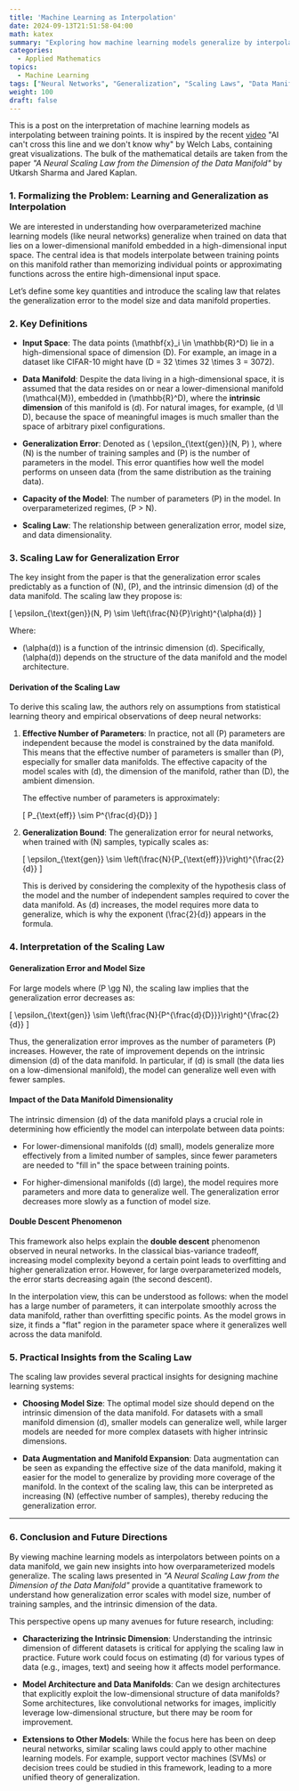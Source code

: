 ```yaml
---
title: 'Machine Learning as Interpolation'
date: 2024-09-13T21:51:58-04:00
math: katex
summary: "Exploring how machine learning models generalize by interpolating on data manifolds, with concrete examples from image and language processing"
categories:
  - Applied Mathematics
topics:
  - Machine Learning
tags: ["Neural Networks", "Generalization", "Scaling Laws", "Data Manifolds"]
weight: 100
draft: false
---
```


This is a post on the interpretation of machine learning models as interpolating between training points. It is inspired by the recent [video](https://www.youtube.com/watch?v=5eqRuVp65eY) "AI can't cross this line and we don't know why" by Welch Labs, containing great visualizations. The bulk of the mathematical details are taken from the paper *"A Neural Scaling Law from the Dimension of the Data Manifold"* by Utkarsh Sharma and Jared Kaplan.

### 1. **Formalizing the Problem: Learning and Generalization as Interpolation**

We are interested in understanding how overparameterized machine learning models (like neural networks) generalize when trained on data that lies on a lower-dimensional manifold embedded in a high-dimensional input space. The central idea is that models interpolate between training points on this manifold rather than memorizing individual points or approximating functions across the entire high-dimensional input space.

Let’s define some key quantities and introduce the scaling law that relates the generalization error to the model size and data manifold properties.

### 2. **Key Definitions**

- **Input Space**: The data points \(\mathbf{x}_i \in \mathbb{R}^D\) lie in a high-dimensional space of dimension \(D\). For example, an image in a dataset like CIFAR-10 might have \(D = 32 \times 32 \times 3 = 3072\).
  
- **Data Manifold**: Despite the data living in a high-dimensional space, it is assumed that the data resides on or near a lower-dimensional manifold \(\mathcal{M}\), embedded in \(\mathbb{R}^D\), where the **intrinsic dimension** of this manifold is \(d\). For natural images, for example, \(d \ll D\), because the space of meaningful images is much smaller than the space of arbitrary pixel configurations.

- **Generalization Error**: Denoted as \( \epsilon_{\text{gen}}(N, P) \), where \(N\) is the number of training samples and \(P\) is the number of parameters in the model. This error quantifies how well the model performs on unseen data (from the same distribution as the training data).

- **Capacity of the Model**: The number of parameters \(P\) in the model. In overparameterized regimes, \(P > N\).

- **Scaling Law**: The relationship between generalization error, model size, and data dimensionality.

### 3. **Scaling Law for Generalization Error**

The key insight from the paper is that the generalization error scales predictably as a function of \(N\), \(P\), and the intrinsic dimension \(d\) of the data manifold. The scaling law they propose is:

\[
\epsilon_{\text{gen}}(N, P) \sim \left(\frac{N}{P}\right)^{\alpha(d)}
\]

Where:
- \(\alpha(d)\) is a function of the intrinsic dimension \(d\). Specifically, \(\alpha(d)\) depends on the structure of the data manifold and the model architecture.

#### **Derivation of the Scaling Law**

To derive this scaling law, the authors rely on assumptions from statistical learning theory and empirical observations of deep neural networks:

1. **Effective Number of Parameters**: In practice, not all \(P\) parameters are independent because the model is constrained by the data manifold. This means that the effective number of parameters is smaller than \(P\), especially for smaller data manifolds. The effective capacity of the model scales with \(d\), the dimension of the manifold, rather than \(D\), the ambient dimension.

   The effective number of parameters is approximately:

   \[
   P_{\text{eff}} \sim P^{\frac{d}{D}}
   \]

2. **Generalization Bound**: The generalization error for neural networks, when trained with \(N\) samples, typically scales as:

   \[
   \epsilon_{\text{gen}} \sim \left(\frac{N}{P_{\text{eff}}}\right)^{\frac{2}{d}}
   \]

   This is derived by considering the complexity of the hypothesis class of the model and the number of independent samples required to cover the data manifold. As \(d\) increases, the model requires more data to generalize, which is why the exponent \(\frac{2}{d}\) appears in the formula.

### 4. **Interpretation of the Scaling Law**

#### **Generalization Error and Model Size**

For large models where \(P \gg N\), the scaling law implies that the generalization error decreases as:

\[
\epsilon_{\text{gen}} \sim \left(\frac{N}{P^{\frac{d}{D}}}\right)^{\frac{2}{d}}
\]

Thus, the generalization error improves as the number of parameters \(P\) increases. However, the rate of improvement depends on the intrinsic dimension \(d\) of the data manifold. In particular, if \(d\) is small (the data lies on a low-dimensional manifold), the model can generalize well even with fewer samples.

#### **Impact of the Data Manifold Dimensionality**

The intrinsic dimension \(d\) of the data manifold plays a crucial role in determining how efficiently the model can interpolate between data points:

- For lower-dimensional manifolds (\(d\) small), models generalize more effectively from a limited number of samples, since fewer parameters are needed to "fill in" the space between training points.

- For higher-dimensional manifolds (\(d\) large), the model requires more parameters and more data to generalize well. The generalization error decreases more slowly as a function of model size.

#### **Double Descent Phenomenon**

This framework also helps explain the **double descent** phenomenon observed in neural networks. In the classical bias-variance tradeoff, increasing model complexity beyond a certain point leads to overfitting and higher generalization error. However, for large overparameterized models, the error starts decreasing again (the second descent).

In the interpolation view, this can be understood as follows: when the model has a large number of parameters, it can interpolate smoothly across the data manifold, rather than overfitting specific points. As the model grows in size, it finds a "flat" region in the parameter space where it generalizes well across the data manifold.

### 5. **Practical Insights from the Scaling Law**

The scaling law provides several practical insights for designing machine learning systems:

- **Choosing Model Size**: The optimal model size should depend on the intrinsic dimension of the data manifold. For datasets with a small manifold dimension \(d\), smaller models can generalize well, while larger models are needed for more complex datasets with higher intrinsic dimensions.

- **Data Augmentation and Manifold Expansion**: Data augmentation can be seen as expanding the effective size of the data manifold, making it easier for the model to generalize by providing more coverage of the manifold. In the context of the scaling law, this can be interpreted as increasing \(N\) (effective number of samples), thereby reducing the generalization error.

---

### 6. **Conclusion and Future Directions**

By viewing machine learning models as interpolators between points on a data manifold, we gain new insights into how overparameterized models generalize. The scaling laws presented in *"A Neural Scaling Law from the Dimension of the Data Manifold"* provide a quantitative framework to understand how generalization error scales with model size, number of training samples, and the intrinsic dimension of the data.

This perspective opens up many avenues for future research, including:

- **Characterizing the Intrinsic Dimension**: Understanding the intrinsic dimension of different datasets is critical for applying the scaling law in practice. Future work could focus on estimating \(d\) for various types of data (e.g., images, text) and seeing how it affects model performance.

- **Model Architecture and Data Manifolds**: Can we design architectures that explicitly exploit the low-dimensional structure of data manifolds? Some architectures, like convolutional networks for images, implicitly leverage low-dimensional structure, but there may be room for improvement.

- **Extensions to Other Models**: While the focus here has been on deep neural networks, similar scaling laws could apply to other machine learning models. For example, support vector machines (SVMs) or decision trees could be studied in this framework, leading to a more unified theory of generalization.